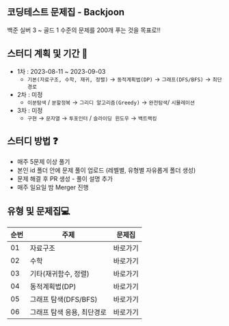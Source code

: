 ## 코딩테스트 문제집 - Backjoon
백준 실버 3 ~ 골드 1 수준의 문제를 200개 푸는 것을 목표로!!

## 스터디 계획 및 기간 📆
- 1차 : 2023-08-11 ~ 2023-09-03
    - `기본(자료구조, 수학, 재귀, 정렬)` → `동적계획법(DP)` → `그래프(DFS/BFS)` → `최단경로`
- 2차 : 미정
    - `이분탐색` / `분할정복` → `그리디 알고리즘(Greedy)` → `완전탐색`/ `시뮬레이션`
- 3차 : 미정
    - `구현` → `문자열` → `투포인터` / `슬라이딩 윈도우` → `백트랙킹`

## 스터디 방법 ❓

- 매주 5문제 이상 풀기
- 본인 id 폴더 안에 문제 풀이 업로드 (레벨별, 유형별 자유롭게 폴더 생성)
- 문제 해결 후 PR 생성 - 풀이 설명 추가
- 매주 일요일 밤 Merger 진행

## 유형 및 문제집💻

| 순번 | 주제 | 문제집 |
| --- | --- | --- |
| 01 | 자료구조 | 바로가기 |
| 02 | 수학 | 바로가기 |
| 03 | 기타(재귀함수, 정렬) | 바로가기 |
| 04 | 동적계획법(DP) | 바로가기 |
| 05 | 그래프 탐색(DFS/BFS) | 바로가기 |
| 06 | 그래프 탐색 응용, 최단경로 | 바로가기 |
